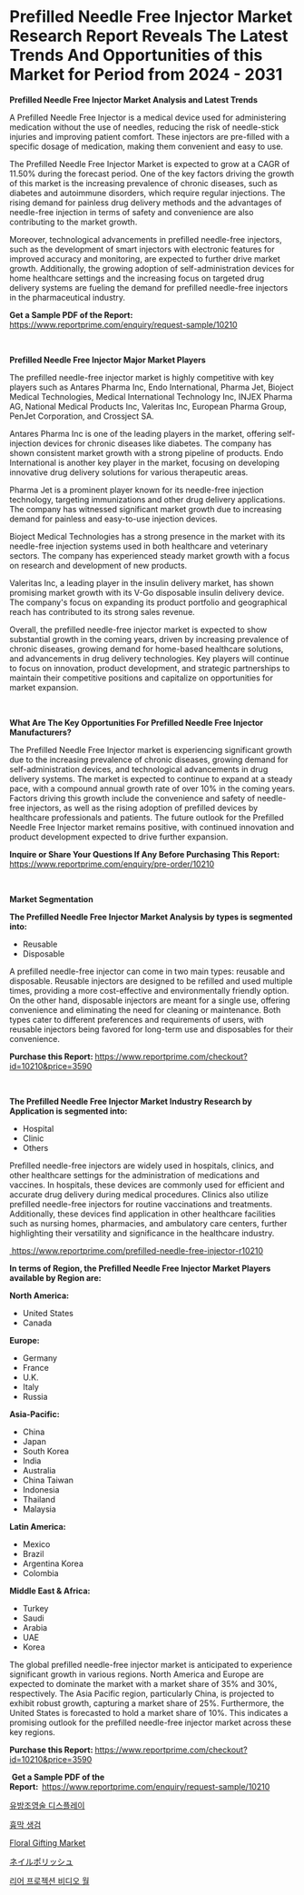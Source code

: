 <p><h1>Prefilled Needle Free Injector Market Research Report Reveals The Latest Trends And Opportunities of this Market for Period from 2024 - 2031</h1></p><p><strong>Prefilled Needle Free Injector Market Analysis and Latest Trends</strong></p>
<p><p>A Prefilled Needle Free Injector is a medical device used for administering medication without the use of needles, reducing the risk of needle-stick injuries and improving patient comfort. These injectors are pre-filled with a specific dosage of medication, making them convenient and easy to use.</p><p>The Prefilled Needle Free Injector Market is expected to grow at a CAGR of 11.50% during the forecast period. One of the key factors driving the growth of this market is the increasing prevalence of chronic diseases, such as diabetes and autoimmune disorders, which require regular injections. The rising demand for painless drug delivery methods and the advantages of needle-free injection in terms of safety and convenience are also contributing to the market growth.</p><p>Moreover, technological advancements in prefilled needle-free injectors, such as the development of smart injectors with electronic features for improved accuracy and monitoring, are expected to further drive market growth. Additionally, the growing adoption of self-administration devices for home healthcare settings and the increasing focus on targeted drug delivery systems are fueling the demand for prefilled needle-free injectors in the pharmaceutical industry.</p></p>
<p><strong>Get a Sample PDF of the Report:&nbsp;</strong> <a href="https://www.reportprime.com/enquiry/request-sample/10210">https://www.reportprime.com/enquiry/request-sample/10210</a></p>
<p>&nbsp;</p>
<p><strong>Prefilled Needle Free Injector Major Market Players</strong></p>
<p><p>The prefilled needle-free injector market is highly competitive with key players such as Antares Pharma Inc, Endo International, Pharma Jet, Bioject Medical Technologies, Medical International Technology Inc, INJEX Pharma AG, National Medical Products Inc, Valeritas Inc, European Pharma Group, PenJet Corporation, and Crossject SA. </p><p>Antares Pharma Inc is one of the leading players in the market, offering self-injection devices for chronic diseases like diabetes. The company has shown consistent market growth with a strong pipeline of products. Endo International is another key player in the market, focusing on developing innovative drug delivery solutions for various therapeutic areas. </p><p>Pharma Jet is a prominent player known for its needle-free injection technology, targeting immunizations and other drug delivery applications. The company has witnessed significant market growth due to increasing demand for painless and easy-to-use injection devices. </p><p>Bioject Medical Technologies has a strong presence in the market with its needle-free injection systems used in both healthcare and veterinary sectors. The company has experienced steady market growth with a focus on research and development of new products. </p><p>Valeritas Inc, a leading player in the insulin delivery market, has shown promising market growth with its V-Go disposable insulin delivery device. The company's focus on expanding its product portfolio and geographical reach has contributed to its strong sales revenue. </p><p>Overall, the prefilled needle-free injector market is expected to show substantial growth in the coming years, driven by increasing prevalence of chronic diseases, growing demand for home-based healthcare solutions, and advancements in drug delivery technologies. Key players will continue to focus on innovation, product development, and strategic partnerships to maintain their competitive positions and capitalize on opportunities for market expansion.</p></p>
<p>&nbsp;</p>
<p><strong>What Are The Key Opportunities For Prefilled Needle Free Injector Manufacturers?</strong></p>
<p><p>The Prefilled Needle Free Injector market is experiencing significant growth due to the increasing prevalence of chronic diseases, growing demand for self-administration devices, and technological advancements in drug delivery systems. The market is expected to continue to expand at a steady pace, with a compound annual growth rate of over 10% in the coming years. Factors driving this growth include the convenience and safety of needle-free injectors, as well as the rising adoption of prefilled devices by healthcare professionals and patients. The future outlook for the Prefilled Needle Free Injector market remains positive, with continued innovation and product development expected to drive further expansion.</p></p>
<p><strong>Inquire or Share Your Questions If Any Before Purchasing This Report:</strong> <a href="https://www.reportprime.com/enquiry/pre-order/10210">https://www.reportprime.com/enquiry/pre-order/10210</a></p>
<p>&nbsp;</p>
<p><strong>Market Segmentation</strong></p>
<p><strong>The Prefilled Needle Free Injector Market Analysis by types is segmented into:</strong></p>
<p><ul><li>Reusable</li><li>Disposable</li></ul></p>
<p><p>A prefilled needle-free injector can come in two main types: reusable and disposable. Reusable injectors are designed to be refilled and used multiple times, providing a more cost-effective and environmentally friendly option. On the other hand, disposable injectors are meant for a single use, offering convenience and eliminating the need for cleaning or maintenance. Both types cater to different preferences and requirements of users, with reusable injectors being favored for long-term use and disposables for their convenience.</p></p>
<p><strong>Purchase this Report:&nbsp;</strong><a href="https://www.reportprime.com/checkout?id=10210&price=3590">https://www.reportprime.com/checkout?id=10210&price=3590</a></p>
<p>&nbsp;</p>
<p><strong>The Prefilled Needle Free Injector Market Industry Research by Application is segmented into:</strong></p>
<p><ul><li>Hospital</li><li>Clinic</li><li>Others</li></ul></p>
<p><p>Prefilled needle-free injectors are widely used in hospitals, clinics, and other healthcare settings for the administration of medications and vaccines. In hospitals, these devices are commonly used for efficient and accurate drug delivery during medical procedures. Clinics also utilize prefilled needle-free injectors for routine vaccinations and treatments. Additionally, these devices find application in other healthcare facilities such as nursing homes, pharmacies, and ambulatory care centers, further highlighting their versatility and significance in the healthcare industry.</p></p>
<p><a href="https://www.reportprime.com/prefilled-needle-free-injector-r10210">&nbsp;https://www.reportprime.com/prefilled-needle-free-injector-r10210</a></p>
<p><strong>In terms of Region, the Prefilled Needle Free Injector Market Players available by Region are:</strong></p>
<p>
    <p> <strong> North America: </strong>
        <ul>
            <li>United States</li>
            <li>Canada</li>
        </ul>
        </p> 
    <p> <strong> Europe: </strong>
        <ul>
            <li>Germany</li>
            <li>France</li>
            <li>U.K.</li>
            <li>Italy</li>
            <li>Russia</li>
        </ul>
        </p> 
    <p> <strong> Asia-Pacific: </strong>
        <ul>
            <li>China</li>
            <li>Japan</li>
            <li>South Korea</li>
            <li>India</li>
            <li>Australia</li>
            <li>China Taiwan</li>
            <li>Indonesia</li>
            <li>Thailand</li>
            <li>Malaysia</li>
        </ul>
        </p> 
    <p> <strong> Latin America: </strong>
        <ul>
            <li>Mexico</li>
            <li>Brazil</li>
            <li>Argentina Korea</li>
            <li>Colombia</li>
        </ul>
        </p> 
    <p> <strong> Middle East & Africa: </strong>
        <ul>
            <li>Turkey</li>
            <li>Saudi</li>
            <li>Arabia</li>
            <li>UAE</li>
            <li>Korea</li>
        </ul>
    </p>
    </p>
<p><p>The global prefilled needle-free injector market is anticipated to experience significant growth in various regions. North America and Europe are expected to dominate the market with a market share of 35% and 30%, respectively. The Asia Pacific region, particularly China, is projected to exhibit robust growth, capturing a market share of 25%. Furthermore, the United States is forecasted to hold a market share of 10%. This indicates a promising outlook for the prefilled needle-free injector market across these key regions.</p></p>
<p><strong>Purchase this Report: </strong><a href="https://www.reportprime.com/checkout?id=10210&price=3590">https://www.reportprime.com/checkout?id=10210&price=3590</a></p>
<p>&nbsp;<strong>Get a Sample PDF of the Report:&nbsp;&nbsp;</strong><a href="https://www.reportprime.com/enquiry/request-sample/10210">https://www.reportprime.com/enquiry/request-sample/10210</a></p>
<p><strong></strong></p>
<p><p><a href="https://github.com/camron674/Market-Research-Report-List-1/blob/main/615780974189.md">유방조영술 디스플레이</a></p><p><a href="https://medium.com/@danieldobroiu20221/%ED%94%8C%EB%9F%AC%EB%9F%B4-%EC%83%9D%EC%B2%B4%EA%B2%80%EC%82%AC-%EC%8B%9C%EC%9E%A5%EC%9D%80-%EC%8B%9C%EC%9E%A5-%EC%A0%90%EC%9C%A0%EC%9C%A8-%EC%8B%9C%EC%9E%A5-%EB%8F%99%ED%96%A5-%EB%B0%8F-%EC%8B%9C%EC%9E%A5-%EC%84%B1%EC%9E%A5%EC%97%90-%EB%8C%80%ED%95%9C-%EC%A0%95%EB%B3%B4%EB%A5%BC-%EC%A0%9C%EA%B3%B5%ED%95%A9%EB%8B%88%EB%8B%A4-52e131533a6a">흉막 생검</a></p><p><a href="https://issuu.com/reportprime-2/docs/floral-gifting-market-size-2030.pptx">Floral Gifting Market</a></p><p><a href="https://github.com/Sophiaard2003/Market-Research-Report-List-1/blob/main/115519679302.md">ネイルポリッシュ</a></p><p><a href="https://github.com/BrettWeberrt8767765/Market-Research-Report-List-1/blob/main/628142674188.md">리어 프로젝션 비디오 월</a></p></p>